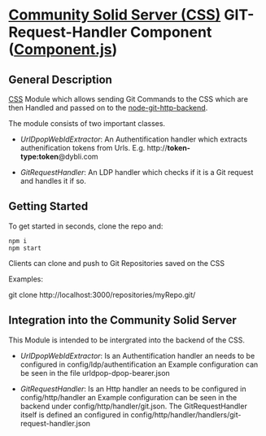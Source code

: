 # [Community Solid Server (CSS)](https://github.com/CommunitySolidServer/CommunitySolidServer) GIT-Request-Handler Component ([Component.js](https://componentjs.com/))

## General Description

[CSS](https://github.com/CommunitySolidServer/CommunitySolidServer) Module which allows sending Git Commands to the CSS which are then Handled and passed on to the [node-git-http-backend](https://github.com/FUUbi/node-git-http-backend).

The module consists of two important classes. 

* *UrlDpopWebIdExtractor*: An Authentification handler which extracts authenification tokens from Urls. E.g. http://<strong>token-type:token</strong>@dybli.com

* *GitRequestHandler*: An LDP handler which checks if it is a Git request and handles it if so. 

## Getting Started

To get started in seconds, clone the repo and:
```
npm i
npm start
```


Clients can clone and push to Git Repositories saved on the CSS

Examples:

git clone http://localhost:3000/repositories/myRepo.git/


## Integration into the Community Solid Server

This Module is intended to be intergrated into the backend of the CSS.

* *UrlDpopWebIdExtractor*: Is an Authentification handler an needs to be configured in config/ldp/authentification an Example configuration can be seen in the file urldpop-dpop-bearer.json

* *GitRequestHandler*: Is an Http handler an needs to be configured in config/http/handler an Example configuration can be seen in the backend under config/http/handler/git.json. The GitRequestHandler itself is defined an configured in config/http/handler/handlers/git-request-handler.json
